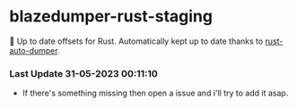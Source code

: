 # blazedumper-rust-staging

🚀 Up to date offsets for Rust. Automatically kept up to date thanks to [rust-auto-dumper](https://github.com/Akandesh/rust-auto-dumper).


### Last Update 31-05-2023 00:11:10
- If there's something missing then open a issue and i'll try to add it asap.